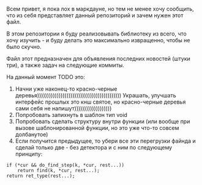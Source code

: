 Всем привет, я пока лох в маркдауне, но тем не менее хочу сообщить, что из себя представляет данный репозиторий и зачем 
нужен этот файл.

В этом репозитории я буду реализовывать библиотеку из всего, что хочу изучить - и буду делать это максимально извращенно, 
чтобы не было скучно.

Файл этот предназначен для объявления последних новостей (штуки три), а также задач на следующие коммиты.

На данный момент TODO это:
1. Начни уже наконец-то красно-черные деревья))))))))))))))))))))))))))))))))))))))))))) Украшать, улучшать интерфейс прошлых это кнш святое, но 
красно-черные деревья сами себя не напишут)))))))))))))))))))
1. Попробовать запихнуть в шаблон тип void
1. Попробовать сделать структуру внутри функции (или вообще 
при вызове шаблонированной функции, но это уже что-то совсем долбанутое)
1. Если получится предыдущее, то убери все эти перегрузки файнда и сделай только две - 
без детектора и с ним по следующему принципу:
```
if (*cur && do_find_step(k, *cur, rest...))
	return find(k, *cur, rest...);
return ret_type(rest...);
```